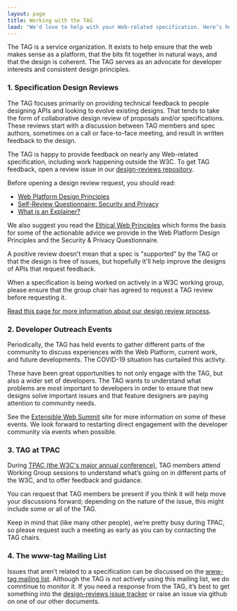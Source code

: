 ```yaml
---
layout: page
title: Working with the TAG
lead: "We'd love to help with your Web-related specification. Here’s how."
---
```


The TAG is a service organization. It exists to help ensure that the web makes sense as a platform, that the bits fit together in natural ways, and that the design is coherent. The TAG serves as an advocate for developer interests and consistent design principles.

### 1. Specification Design Reviews

The TAG focuses primarily on providing technical feedback to people designing APIs and looking to evolve existing designs. 
That tends to take the form of collaborative design review of proposals and/or specifications. 
These reviews start with a discussion between TAG members and spec authors, sometimes on a call or face-to-face meeting, and result in written feedback to the design.

The TAG is happy to provide feedback on nearly any Web-related specification, including work happening outside the W3C. To get TAG feedback, open a review issue in our [design-reviews repository](https://github.com/w3ctag/workmode/design-reviews.html).

Before opening a design review request, you should read:

* [Web Platform Design Principles](https://www.w3.org/TR/design-principles/)
* [Self-Review Questionnaire: Security and Privacy](https://www.w3.org/TR/security-privacy-questionnaire)
* [What is an Explainer?](/explainers/)

We also suggest you read the [Ethical Web Principles](https://www.w3.org/2001/tag/doc/ethical-web-principles/) which forms the basis for some of the actionable advice we provide in the Web Platform Design Principles and the Security & Privacy Questionnaire.

A positive review doesn't mean that a spec is "supported" by the TAG or that the design is free of issues, but hopefully it'll help improve the designs of APIs that request feedback.

When a specification is being worked on actively in a W3C working group, please ensure that the group chair has agreed to request a TAG review before requesting it.

[Read this page for more information about our design review process](design-reviews).

### 2. Developer Outreach Events

Periodically, the TAG has held events to gather different parts of the community to discuss experiences with the Web Platform, current work, and future developments.  The COVID-19 situation has curtailed this activty.

These have been great opportunities to not only engage with the TAG, but also a wider set of developers. The TAG wants to understand what problems are most important to developers in order to ensure that new designs solve important issues and that feature designers are paying attention to community needs.

See the [Extensible Web Summit](https://extensiblewebsummit.org/) site for more information on some of these events.  We look forward to restarting direct engagement with the developer community via events when possible.

### 3. TAG at TPAC

During [TPAC (the W3C's major annual conference)](https://www.w3.org/2002/09/TPOverview.html), TAG members attend Working Group sessions to understand what’s going on in different parts of the W3C, and to offer feedback and guidance.

You can request that TAG members be present if you think it will help move your discussions forward; depending on the nature of the issue, this might include some or all of the TAG.

Keep in mind that (like many other people), we’re pretty busy during TPAC, so please request such a meeting as early as you can by contacting the TAG chairs.

### 4. The www-tag Mailing List

Issues that aren’t related to a specification can be discussed on the [www-tag mailing list](https://lists.w3.org/Archives/Public/www-tag/).  Although the TAG is not actively using this mailing list, we do comntinue to monitor it.  If you need a response from the TAG, it’s best to get something into the [design-reviews issue tracker](https://github.com/w3ctag/design-reviews) or raise an issue via github on one of our other documents.
